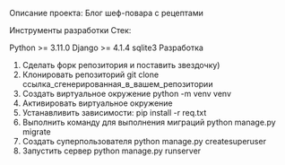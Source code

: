 Описание проекта:
Блог шеф-повара с рецептами

Инструменты разработки
Стек:

Python >= 3.11.0
Django >= 4.1.4
sqlite3
Разработка
1) Сделать форк репозитория и поставить звездочку)
2) Клонировать репозиторий
git clone ссылка_сгенерированная_в_вашем_репозитории
3) Создать виртуальное окружение
python -m venv venv
4) Активировать виртуальное окружение
5) Устанавливить зависимости:
pip install -r req.txt
6) Выполнить команду для выполнения миграций
python manage.py migrate
8) Создать суперпользователя
python manage.py createsuperuser
9) Запустить сервер
python manage.py runserver